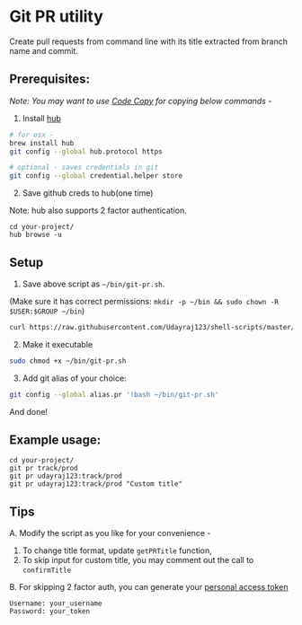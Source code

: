 # Git PR utility
Create pull requests from command line with its title extracted from branch name and commit.

## Prerequisites:
_Note: You may want to use [Code Copy](https://chrome.google.com/webstore/detail/codecopy/fkbfebkcoelajmhanocgppanfoojcdmg?hl=en) for copying below commands -_

1. Install [hub](https://hub.github.com/)
```bash
# for osx -
brew install hub
git config --global hub.protocol https

# optional - saves credentials in git
git config --global credential.helper store
```

2. Save github creds to hub(one time)

Note: hub also supports 2 factor authentication.
```
cd your-project/
hub browse -u 
```

## Setup
1. Save above script as `~/bin/git-pr.sh`. 

(Make sure it has correct permissions: `mkdir -p ~/bin && sudo chown -R $USER:$GROUP ~/bin`)
```bash
curl https://raw.githubusercontent.com/Udayraj123/shell-scripts/master/git-pr/git-pr.sh -o ~/bin/git-pr.sh
```

2. Make it executable
```bash
sudo chmod +x ~/bin/git-pr.sh
```

3. Add git alias of your choice: 
```bash
git config --global alias.pr '!bash ~/bin/git-pr.sh'
```

And done!

## Example usage:
```
cd your-project/
git pr track/prod
git pr udayraj123:track/prod 
git pr udayraj123:track/prod "Custom title"
```


## Tips
A. Modify the script as you like for your convenience - 
1. To change title format, update `getPRTitle` function, 
2. To skip input for custom title, you may comment out the call to `confirmTitle`

B. For skipping 2 factor auth, you can generate your [personal access token](https://help.github.com/en/github/authenticating-to-github/adding-a-new-ssh-key-to-your-github-account) 
```
Username: your_username
Password: your_token
```